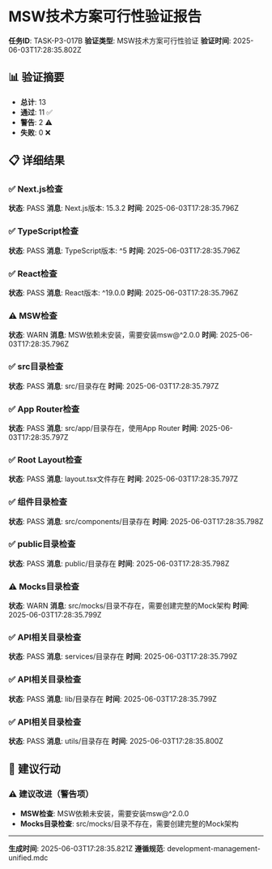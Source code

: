 # MSW技术方案可行性验证报告

**任务ID**: TASK-P3-017B
**验证类型**: MSW技术方案可行性验证
**验证时间**: 2025-06-03T17:28:35.802Z

## 📊 验证摘要

- **总计**: 13
- **通过**: 11 ✅
- **警告**: 2 ⚠️
- **失败**: 0 ❌

## 📋 详细结果

### ✅ Next.js检查

**状态**: PASS
**消息**: Next.js版本: 15.3.2
**时间**: 2025-06-03T17:28:35.796Z

### ✅ TypeScript检查

**状态**: PASS
**消息**: TypeScript版本: ^5
**时间**: 2025-06-03T17:28:35.796Z

### ✅ React检查

**状态**: PASS
**消息**: React版本: ^19.0.0
**时间**: 2025-06-03T17:28:35.796Z

### ⚠️ MSW检查

**状态**: WARN
**消息**: MSW依赖未安装，需要安装msw@^2.0.0
**时间**: 2025-06-03T17:28:35.796Z

### ✅ src目录检查

**状态**: PASS
**消息**: src/目录存在
**时间**: 2025-06-03T17:28:35.797Z

### ✅ App Router检查

**状态**: PASS
**消息**: src/app/目录存在，使用App Router
**时间**: 2025-06-03T17:28:35.797Z

### ✅ Root Layout检查

**状态**: PASS
**消息**: layout.tsx文件存在
**时间**: 2025-06-03T17:28:35.797Z

### ✅ 组件目录检查

**状态**: PASS
**消息**: src/components/目录存在
**时间**: 2025-06-03T17:28:35.798Z

### ✅ public目录检查

**状态**: PASS
**消息**: public/目录存在
**时间**: 2025-06-03T17:28:35.798Z

### ⚠️ Mocks目录检查

**状态**: WARN
**消息**: src/mocks/目录不存在，需要创建完整的Mock架构
**时间**: 2025-06-03T17:28:35.799Z

### ✅ API相关目录检查

**状态**: PASS
**消息**: services/目录存在
**时间**: 2025-06-03T17:28:35.799Z

### ✅ API相关目录检查

**状态**: PASS
**消息**: lib/目录存在
**时间**: 2025-06-03T17:28:35.799Z

### ✅ API相关目录检查

**状态**: PASS
**消息**: utils/目录存在
**时间**: 2025-06-03T17:28:35.800Z

## 🎯 建议行动

### ⚠️ 建议改进（警告项）

- **MSW检查**: MSW依赖未安装，需要安装msw@^2.0.0
- **Mocks目录检查**: src/mocks/目录不存在，需要创建完整的Mock架构
---

**生成时间**: 2025-06-03T17:28:35.821Z
**遵循规范**: development-management-unified.mdc
